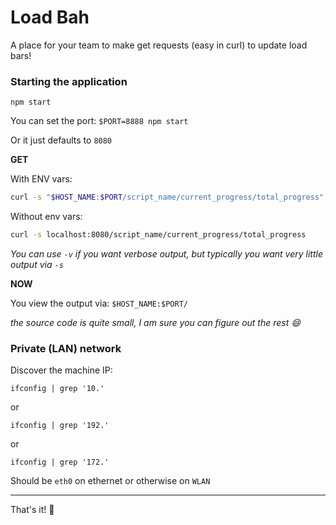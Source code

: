 # Load Bah

A place for your team to make get requests (easy in curl) to update load bars!

### Starting the application

`npm start`

You can set the port: `$PORT=8888 npm start`

Or it just defaults to `8080`

**GET**

With ENV vars:

```bash
curl -s "$HOST_NAME:$PORT/script_name/current_progress/total_progress"
```

Without env vars:

```bash
curl -s localhost:8080/script_name/current_progress/total_progress
```

_You can use `-v` if you want verbose output, but typically you want very little output via `-s`_

**NOW**

You view the output via: `$HOST_NAME:$PORT/`

_the source code is quite small, I am sure you can figure out the rest :smile:_

### Private (LAN) network

Discover the machine IP:

`ifconfig | grep '10.'`

or

`ifconfig | grep '192.'`

or

`ifconfig | grep '172.'`

Should be `eth0` on ethernet or otherwise on `WLAN`

***

That's it! :tada:
